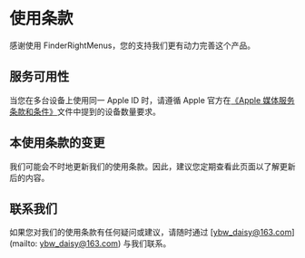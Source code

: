 # 使用条款

感谢使用 FinderRightMenus，您的支持我们更有动力完善这个产品。

## 服务可用性

当您在多台设备上使用同一 Apple ID 时，请遵循 Apple 官方在[《Apple 媒体服务条款和条件》](https://www.apple.com/legal/internet-services/itunes/cn/terms.html)文件中提到的设备数量要求。

## 本使用条款的变更

我们可能会不时地更新我们的使用条款。因此，建议您定期查看此页面以了解更新后的内容。

## 联系我们

如果您对我们的使用条款有任何疑问或建议，请随时通过 [ybw_daisy@163.com](mailto: ybw_daisy@163.com) 与我们联系。